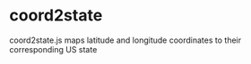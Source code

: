 # coord2state
coord2state.js maps latitude and longitude coordinates to their corresponding US state
